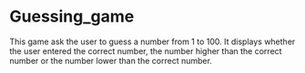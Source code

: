 # Guessing_game
This game ask the user to guess a number from 1 to 100. It displays whether the user entered the correct number, the number higher than the correct number or the number lower than the correct number.
